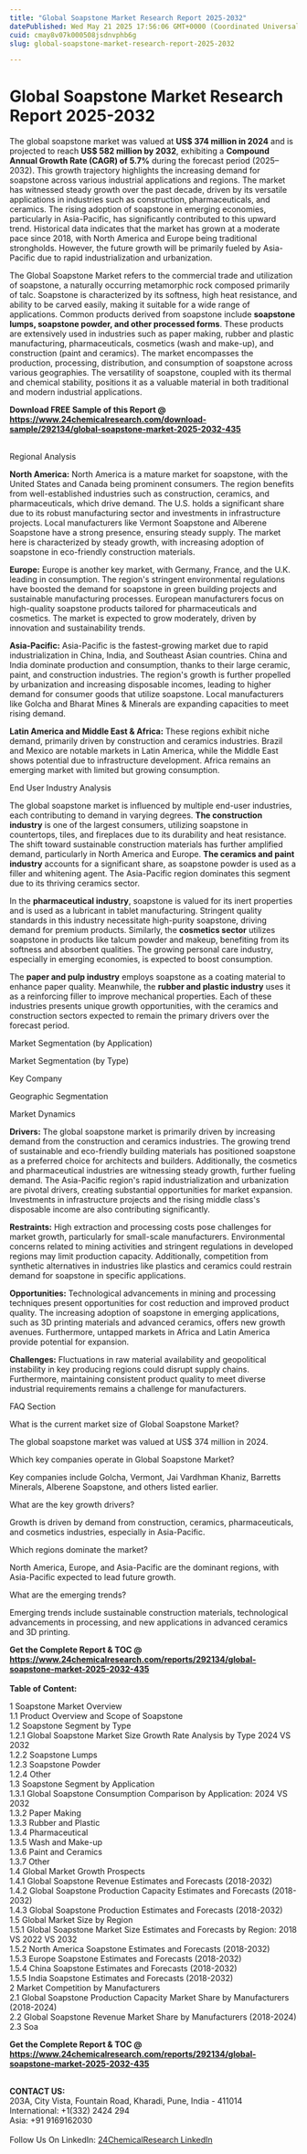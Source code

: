 ```yaml
---
title: "Global Soapstone Market Research Report 2025-2032"
datePublished: Wed May 21 2025 17:56:06 GMT+0000 (Coordinated Universal Time)
cuid: cmay8v07k000508jsdnvphb6g
slug: global-soapstone-market-research-report-2025-2032

---
```


# Global Soapstone Market Research Report 2025-2032

<p>The global soapstone market was valued at <strong>US$ 374 million in 2024</strong> and is projected to reach <strong>US$ 582 million by 2032</strong>, exhibiting a <strong>Compound Annual Growth Rate (CAGR) of 5.7%</strong> during the forecast period (2025–2032). This growth trajectory highlights the increasing demand for soapstone across various industrial applications and regions. The market has witnessed steady growth over the past decade, driven by its versatile applications in industries such as construction, pharmaceuticals, and ceramics. The rising adoption of soapstone in emerging economies, particularly in Asia-Pacific, has significantly contributed to this upward trend. Historical data indicates that the market has grown at a moderate pace since 2018, with North America and Europe being traditional strongholds. However, the future growth will be primarily fueled by Asia-Pacific due to rapid industrialization and urbanization.</p><p>
</p><p>The Global Soapstone Market refers to the commercial trade and utilization of soapstone, a naturally occurring metamorphic rock composed primarily of talc. Soapstone is characterized by its softness, high heat resistance, and ability to be carved easily, making it suitable for a wide range of applications. Common products derived from soapstone include <strong>soapstone lumps, soapstone powder, and other processed forms</strong>. These products are extensively used in industries such as paper making, rubber and plastic manufacturing, pharmaceuticals, cosmetics (wash and make-up), and construction (paint and ceramics). The market encompasses the production, processing, distribution, and consumption of soapstone across various geographies. The versatility of soapstone, coupled with its thermal and chemical stability, positions it as a valuable material in both traditional and modern industrial applications.</p><div><b>Download FREE Sample of this Report @ 
            <a href="https://www.24chemicalresearch.com/download-sample/292134/global-soapstone-market-2025-2032-435">
            https://www.24chemicalresearch.com/download-sample/292134/global-soapstone-market-2025-2032-435</a></b></div><br><p>
Regional Analysis</p><p>
</p><p><strong>North America:</strong> North America is a mature market for soapstone, with the United States and Canada being prominent consumers. The region benefits from well-established industries such as construction, ceramics, and pharmaceuticals, which drive demand. The U.S. holds a significant share due to its robust manufacturing sector and investments in infrastructure projects. Local manufacturers like Vermont Soapstone and Alberene Soapstone have a strong presence, ensuring steady supply. The market here is characterized by steady growth, with increasing adoption of soapstone in eco-friendly construction materials.</p><p>
</p><p><strong>Europe:</strong> Europe is another key market, with Germany, France, and the U.K. leading in consumption. The region's stringent environmental regulations have boosted the demand for soapstone in green building projects and sustainable manufacturing processes. European manufacturers focus on high-quality soapstone products tailored for pharmaceuticals and cosmetics. The market is expected to grow moderately, driven by innovation and sustainability trends.</p><p>
</p><p><strong>Asia-Pacific:</strong> Asia-Pacific is the fastest-growing market due to rapid industrialization in China, India, and Southeast Asian countries. China and India dominate production and consumption, thanks to their large ceramic, paint, and construction industries. The region's growth is further propelled by urbanization and increasing disposable incomes, leading to higher demand for consumer goods that utilize soapstone. Local manufacturers like Golcha and Bharat Mines &amp; Minerals are expanding capacities to meet rising demand.</p><p>
</p><p><strong>Latin America and Middle East &amp; Africa:</strong> These regions exhibit niche demand, primarily driven by construction and ceramics industries. Brazil and Mexico are notable markets in Latin America, while the Middle East shows potential due to infrastructure development. Africa remains an emerging market with limited but growing consumption.</p><p>
End User Industry Analysis</p><p>
</p><p>The global soapstone market is influenced by multiple end-user industries, each contributing to demand in varying degrees. <strong>The construction industry</strong> is one of the largest consumers, utilizing soapstone in countertops, tiles, and fireplaces due to its durability and heat resistance. The shift toward sustainable construction materials has further amplified demand, particularly in North America and Europe. <strong>The ceramics and paint industry</strong> accounts for a significant share, as soapstone powder is used as a filler and whitening agent. The Asia-Pacific region dominates this segment due to its thriving ceramics sector.</p><p>
</p><p>In the <strong>pharmaceutical industry</strong>, soapstone is valued for its inert properties and is used as a lubricant in tablet manufacturing. Stringent quality standards in this industry necessitate high-purity soapstone, driving demand for premium products. Similarly, the <strong>cosmetics sector</strong> utilizes soapstone in products like talcum powder and makeup, benefiting from its softness and absorbent qualities. The growing personal care industry, especially in emerging economies, is expected to boost consumption.</p><p>
</p><p>The <strong>paper and pulp industry</strong> employs soapstone as a coating material to enhance paper quality. Meanwhile, the <strong>rubber and plastic industry</strong> uses it as a reinforcing filler to improve mechanical properties. Each of these industries presents unique growth opportunities, with the ceramics and construction sectors expected to remain the primary drivers over the forecast period.</p><p>
Market Segmentation (by Application)</p><p>
</p><p>
Market Segmentation (by Type)</p><p>
</p><p>
Key Company</p><p>
</p><p>
Geographic Segmentation</p><p>
</p><p>
Market Dynamics</p><p>
</p><p><strong>Drivers:</strong> The global soapstone market is primarily driven by increasing demand from the construction and ceramics industries. The growing trend of sustainable and eco-friendly building materials has positioned soapstone as a preferred choice for architects and builders. Additionally, the cosmetics and pharmaceutical industries are witnessing steady growth, further fueling demand. The Asia-Pacific region's rapid industrialization and urbanization are pivotal drivers, creating substantial opportunities for market expansion. Investments in infrastructure projects and the rising middle class's disposable income are also contributing significantly.</p><p>
</p><p><strong>Restraints:</strong> High extraction and processing costs pose challenges for market growth, particularly for small-scale manufacturers. Environmental concerns related to mining activities and stringent regulations in developed regions may limit production capacity. Additionally, competition from synthetic alternatives in industries like plastics and ceramics could restrain demand for soapstone in specific applications.</p><p>
</p><p><strong>Opportunities:</strong> Technological advancements in mining and processing techniques present opportunities for cost reduction and improved product quality. The increasing adoption of soapstone in emerging applications, such as 3D printing materials and advanced ceramics, offers new growth avenues. Furthermore, untapped markets in Africa and Latin America provide potential for expansion.</p><p>
</p><p><strong>Challenges:</strong> Fluctuations in raw material availability and geopolitical instability in key producing regions could disrupt supply chains. Furthermore, maintaining consistent product quality to meet diverse industrial requirements remains a challenge for manufacturers.</p><p>
FAQ Section</p><p>
What is the current market size of Global Soapstone Market?</p><p>
</p><p>The global soapstone market was valued at US$ 374 million in 2024.</p><p>
Which key companies operate in Global Soapstone Market?</p><p>
</p><p>Key companies include Golcha, Vermont, Jai Vardhman Khaniz, Barretts Minerals, Alberene Soapstone, and others listed earlier.</p><p>
What are the key growth drivers?</p><p>
</p><p>Growth is driven by demand from construction, ceramics, pharmaceuticals, and cosmetics industries, especially in Asia-Pacific.</p><p>
Which regions dominate the market?</p><p>
</p><p>North America, Europe, and Asia-Pacific are the dominant regions, with Asia-Pacific expected to lead future growth.</p><p>
What are the emerging trends?</p><p>
</p><p>Emerging trends include sustainable construction materials, technological advancements in processing, and new applications in advanced ceramics and 3D printing.</p>

<div><b>Get the Complete Report & TOC @ 
            <a href="https://www.24chemicalresearch.com/reports/292134/global-soapstone-market-2025-2032-435">
            https://www.24chemicalresearch.com/reports/292134/global-soapstone-market-2025-2032-435</a></b></div><br>
            <b>Table of Content:</b><p>1 Soapstone Market Overview<br />
    1.1 Product Overview and Scope of Soapstone<br />
    1.2 Soapstone Segment by Type<br />
        1.2.1 Global Soapstone Market Size Growth Rate Analysis by Type 2024 VS 2032<br />
        1.2.2 Soapstone Lumps<br />
        1.2.3 Soapstone Powder<br />
        1.2.4 Other<br />
    1.3 Soapstone Segment by Application<br />
        1.3.1 Global Soapstone Consumption Comparison by Application: 2024 VS 2032<br />
        1.3.2 Paper Making<br />
        1.3.3 Rubber and Plastic<br />
        1.3.4 Pharmaceutical<br />
        1.3.5 Wash and Make-up<br />
        1.3.6 Paint and Ceramics<br />
        1.3.7 Other<br />
    1.4 Global Market Growth Prospects<br />
        1.4.1 Global Soapstone Revenue Estimates and Forecasts (2018-2032)<br />
        1.4.2 Global Soapstone Production Capacity Estimates and Forecasts (2018-2032)<br />
        1.4.3 Global Soapstone Production Estimates and Forecasts (2018-2032)<br />
    1.5 Global Market Size by Region<br />
        1.5.1 Global Soapstone Market Size Estimates and Forecasts by Region: 2018 VS 2022 VS 2032<br />
        1.5.2 North America Soapstone Estimates and Forecasts (2018-2032)<br />
        1.5.3 Europe Soapstone Estimates and Forecasts (2018-2032)<br />
        1.5.4 China Soapstone Estimates and Forecasts (2018-2032)<br />
        1.5.5 India Soapstone Estimates and Forecasts (2018-2032)<br />
2 Market Competition by Manufacturers<br />
    2.1 Global Soapstone Production Capacity Market Share by Manufacturers (2018-2024)<br />
    2.2 Global Soapstone Revenue Market Share by Manufacturers (2018-2024)<br />
    2.3 Soa</p>

<div><b>Get the Complete Report & TOC @ 
            <a href="https://www.24chemicalresearch.com/reports/292134/global-soapstone-market-2025-2032-435">
            https://www.24chemicalresearch.com/reports/292134/global-soapstone-market-2025-2032-435</a></b></div><br>

<b>CONTACT US:</b><br>
            203A, City Vista, Fountain Road, Kharadi, Pune, India - 411014<br>
            International: +1(332) 2424 294<br>
            Asia: +91 9169162030 <br><br>
            Follow Us On LinkedIn: <a href="https://www.linkedin.com/company/24chemicalresearch/">24ChemicalResearch LinkedIn</a>